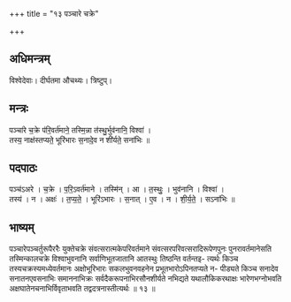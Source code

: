 +++
title = "१३ पञ्चारे चक्रे"

+++
## अधिमन्त्रम्
विश्वेदेवाः। दीर्घतमा औचथ्यः। त्रिष्टुप्।

## मन्त्रः
पञ्चा॑रे च॒क्रे प॑रि॒वर्त॑माने॒ तस्मि॒न्ना त॑स्थु॒र्भुव॑नानि॒ विश्वा॑ ।  
तस्य॒ नाक्ष॑स्तप्यते॒ भूरि॑भारः स॒नादे॒व न शी॑र्यते॒ सना॑भिः ॥

## पदपाठः
पञ्च॑ऽअरे । च॒क्रे । प॒रि॒ऽवर्त॑माने । तस्मि॑न् । आ । त॒स्थुः॒ । भुव॑नानि । विश्वा॑ ।  
तस्य॑ । न । अक्षः॑ । त॒प्य॒ते॒ । भूरि॑ऽभारः । स॒नात् । ए॒व । न । शी॒र्य॒ते॒ । सऽना॑भिः ॥

## भाष्यम्
पञ्चारेपञ्चर्तुरूपैररैः युक्तेचक्रे संवत्सरात्मकेपरिवर्तमाने संवत्सरपरिवत्सरादिरूपेणपुनः पुनरावर्तमानेसति तस्मिन्कालचक्रे विश्वाभुवनानि सर्वाणिभूतजातानि आतस्थुः तिष्ठन्ति वर्तन्तइ- त्यर्थः किञ्च तस्यचक्रस्यमध्येवर्तमानः अक्षोभूरिभारः सकलभुवनवहनेन प्रभूतभारोऽपिनतप्यते न- पीड्यते किञ्च सनादेव सनातनएवसनाभिः समाननाभिक्रः सर्वदैकरूपनाभिरसौनशीर्यते नभिद्यते यथालौकिकरथाक्षः भारेणभग्नोभवति अक्षघातेनचनाभिर्विवृताभवति तद्वदत्रनास्तीत्यर्थः ॥ १३ ॥